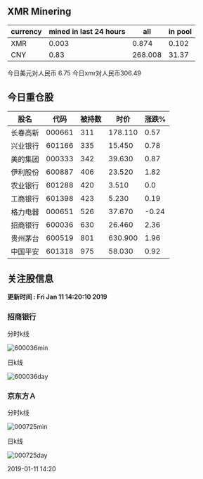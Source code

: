 ## XMR Minering

|currency|mined in last 24 hours|all|in pool|
|---|---|---|---|
|XMR|0.003|0.874|0.102|
|CNY|0.83|268.008|31.37|

今日美元对人民币 6.75	今日xmr对人民币306.49


## 今日重仓股 

|股名|代码|被持数|时价|涨跌%|
|---|---|---|---|---|
|长春高新|000661|311|178.110|0.57|
|兴业银行|601166|335|15.450|0.78|
|美的集团|000333|342|39.630|0.87|
|伊利股份|600887|406|23.520|1.82|
|农业银行|601288|420|3.510|0.0|
|工商银行|601398|423|5.230|0.19|
|格力电器|000651|526|37.670|-0.24|
|招商银行|600036|630|26.460|2.36|
|贵州茅台|600519|801|630.900|1.96|
|中国平安|601318|975|58.030|0.92|

## 关注股信息
**更新时间 : Fri Jan 11 14:20:10 2019**
### 招商银行 
分时k线

![600036min](http://image.sinajs.cn/newchart/min/n/sh600036.gif)

日k线

![600036day](http://image.sinajs.cn/newchart/daily/n/sh600036.gif)

### 京东方Ａ 
分时k线

![000725min](http://image.sinajs.cn/newchart/min/n/sz000725.gif)

日k线

![000725day](http://image.sinajs.cn/newchart/daily/n/sz000725.gif)

2019-01-11 14:20
